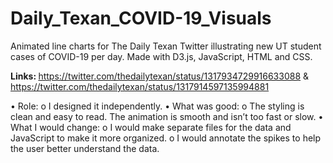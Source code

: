 # Daily_Texan_COVID-19_Visuals
Animated line charts for The Daily Texan Twitter illustrating new UT student cases of COVID-19 per day. Made with D3.js, JavaScript, HTML and CSS.

<b> Links: </b>
https://twitter.com/thedailytexan/status/1317934729916633088 & 
https://twitter.com/thedailytexan/status/1317914597135994881


•	Role:
  o	I designed it independently.
•	What was good:
  o	The styling is clean and easy to read. The animation is smooth and isn’t too fast or slow.
•	What I would change:
  o	I would make separate files for the data and JavaScript to make it more organized.
  o	I would annotate the spikes to help the user better understand the data. 
